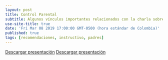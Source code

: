 ```yaml
---
layout: post
title: Control Parental
subtitle: Algunos vínculos importantes relacionados con la charla sobre Control Parental en medios digitales.
use-site-title: true
date: 'Fri Mar 08 2019 17:00:00 GMT-0500 (hora estándar de Colombia)'
published: true
tags: [recomendaciones, instructivo, padres]
---
```

[Descargar presentación](../docs/ControlParental.pdf)
<a class="btn btn-primary" href="ControlParental.pdf" role="button" download>
    <i class="fa fa-download" aria-hidden="true"></i>
    Descargar presentación
</a>